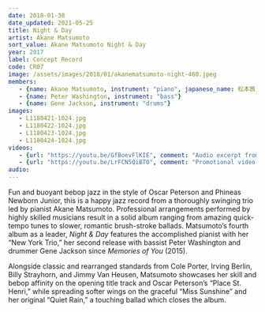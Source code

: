 ```yaml
---
date: 2018-01-30
date_updated: 2021-05-25
title: Night & Day
artist: Akane Matsumoto
sort_value: Akane Matsumoto Night & Day
year: 2017
label: Concept Record
code: CR07
image: /assets/images/2018/01/akanematsumoto-night-460.jpeg
members:
   - {name: Akane Matsumoto, instrument: "piano", japanese_name: 松本茜, url: "http://akanejazz.com"}
   - {name: Peter Washington, instrument: "bass"}
   - {name: Gene Jackson, instrument: "drums"}
images:
   - L1180421-1024.jpg
   - L1180422-1024.jpg
   - L1180423-1024.jpg
   - L1180424-1024.jpg
videos: 
   - {url: "https://youtu.be/GfBoevFlKIE", comment: "Audio excerpt from “Night and Day”, the opening track on this album"}
   - {url: "https://youtu.be/LrFCN5QiBT0", comment: "Promotional video relating to this album"}
audio:
---
```

Fun and buoyant bebop jazz in the style of Oscar Peterson and Phineas Newborn Junior, this is a happy jazz record from a thoroughly swinging trio led by pianist Akane Matsumoto. Professional arrangements performed by highly skilled musicians result in a solid album ranging from amazing quick-tempo tunes to slower, romantic brush-stroke ballads. Matsumoto’s fourth album as a leader, *Night & Day* features the accomplished pianist with her “New York Trio,” her second release with bassist Peter Washington and drummer Gene Jackson since *Memories of You* (2015).

Alongside classic and rearranged standards from Cole Porter, Irving Berlin, Billy Strayhorn, and Jimmy Van Heusen, Matsumoto showcases her skill and bebop affinity on the opening title track and Oscar Peterson’s “Place St. Henri,” while spreading softer wings on the graceful “Miss Sunshine” and her original “Quiet Rain,” a touching ballad which closes the album.


